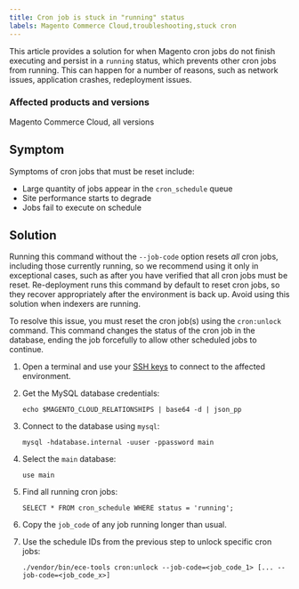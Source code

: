 ```yaml
---
title: Cron job is stuck in "running" status
labels: Magento Commerce Cloud,troubleshooting,stuck cron
---
```


This article provides a solution for when Magento cron jobs do not finish executing and persist in a `` running `` status, which prevents other cron jobs from running. This can happen for a number of reasons, such as network issues, application crashes, redeployment issues.

### Affected products and versions

Magento Commerce Cloud, all versions

<h2 id="symptom">Symptom</h2>

Symptoms of cron jobs that must be reset include:

* Large quantity of jobs appear in the `` cron_schedule `` queue
* Site performance starts to degrade
* Jobs fail to execute on schedule

<h2 id="solution">Solution</h2>

<p class="warning">Running this command without the <code>--job-code</code> option resets <em>all</em> cron jobs, including those currently running, so we recommend using it only in exceptional cases, such as after you have verified that all cron jobs must be reset. Re-deployment runs this command by default to reset cron jobs, so they recover appropriately after the environment is back up. Avoid using this solution when indexers are running.</p>

To resolve this issue, you must reset the cron job(s) using the `` cron:unlock `` command. This command changes the status of the cron job in the database, ending the job forcefully to allow other scheduled jobs to continue.

1. Open a terminal and use your [SSH keys](https://devdocs.magento.com/guides/v2.3/cloud/env/environments-ssh.html#ssh) to connect to the affected environment.
    
    
1. Get the MySQL database credentials:
    
    
    
    <pre><code class="language-shell">echo $MAGENTO_CLOUD_RELATIONSHIPS | base64 -d | json_pp</code></pre>
    
    
1. Connect to the database using `` mysql ``:
    
    
    
    <pre><code class="language-shell">mysql -hdatabase.internal -uuser -ppassword main</code></pre>
    
    
1. Select the `` main `` database:
    
    
    
    <pre><code class="language-shell">use main</code></pre>
    
    
1. Find all running cron jobs:
    
    
    
    <pre><code class="language-shell">SELECT * FROM cron_schedule WHERE status = 'running';</code></pre>
    
    
1. Copy the `` job_code `` of any job running longer than usual.
    
    
1. Use the schedule IDs from the previous step to unlock specific cron jobs:
    
    
    
    <pre><code class="language-shell">./vendor/bin/ece-tools cron:unlock --job-code=&lt;job_code_1> [... --job-code=&lt;job_code_x>]</code></pre>
    
    